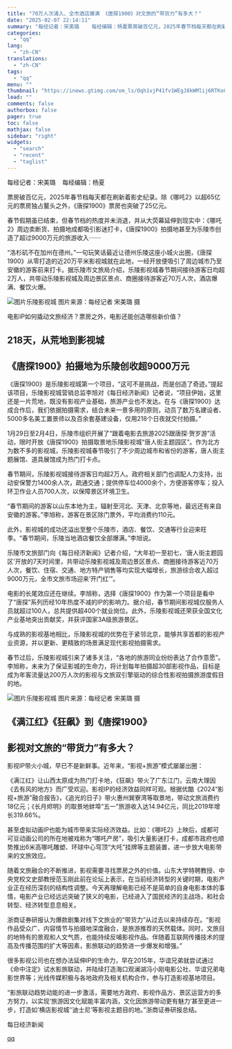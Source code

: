 ```yaml
---
title: "70万人次涌入、全市酒店爆满 《唐探1900》对文旅的“带货力”有多大？"
date: "2025-02-07 22:14:11"
summary: "每经记者：宋美璐    每经编辑：杨夏票房破百亿元，2025年春节档每天都在刷新着影史纪录。除《哪吒..."
categories:
  - "qq"
lang:
  - "zh-CN"
translations:
  - "zh-CN"
tags:
  - "qq"
menu: ""
thumbnail: "https://inews.gtimg.com/om_ls/Oqh1vjP41fv1WEgJ8kWMlij6RTKo6RR4ugS2Ew_T_hxFIAA_640360/0"
lead: ""
comments: false
authorbox: false
pager: true
toc: false
mathjax: false
sidebar: "right"
widgets:
  - "search"
  - "recent"
  - "taglist"
---
```


每经记者：宋美璐    每经编辑：杨夏

票房破百亿元，2025年春节档每天都在刷新着影史纪录。除《哪吒2》以超65亿元的票房独占鳌头之外，《唐探1900》票房也突破了25亿元。

春节假期虽已结束，但春节档的热度并未消退，并从大荧幕延伸到现实中：《哪吒2》周边卖断货、拍摄地成都吸引影迷打卡，《唐探1900》拍摄地甚至为乐陵市创造了超过9000万元的旅游收入⋯⋯

“洛杉矶不在加州在德州。”一句玩笑话最近让德州乐陵这座小城火出圈，《唐探1900》从零打造的近20万平米影视城就在此地，一经开放便吸引了周边城市乃至安徽的游客前来打卡。据乐陵市文旅局介绍，乐陵影视城春节期间接待游客日均超2万人，共带动乐陵影视城及周边景区景点、商圈接待游客近70万人次，酒店爆满、餐饮火爆。

![图片](https://inews.gtimg.com/om_bt/Oy5md6BW3pIeaeeDYV2QBv4jm2V3-QIEcVBsPCY8HszxcAA/641)乐陵影视城 图片来源：每经记者 宋美璐 摄

电影IP如何撬动文旅经济？票房之外，电影还能创造哪些新价值？

218天，从荒地到影视城
------------

《唐探1900》拍摄地为乐陵创收超9000万元
-----------------------

《唐探1900》是乐陵影视城第一个项目，“这可不是挑战，而是创造了奇迹。”提起该项目，乐陵影视城营销总监李旭对《每日经济新闻》记者说，“项目伊始，这里还是一片荒地，既没有影视产业基础，旅游产业也不发达。在与《唐探1900》达成合作后，我们依据拍摄需求，结合未来一景多用的原则，动员了数万名建设者、5000多名美工置景师以及百余套基建设备，仅用218个日夜就交付拍摄。”

1月29日至2月4日，乐陵市组织开展了“跟着电影去旅游2025跟唐探·贺岁游”活动，限时开放《唐探1900》拍摄取景地乐陵影视城“唐人街主题园区”。作为北方为数不多的影视城，乐陵影视城春节吸引了不少周边城市和省份的游客，唐人街主题展馆、道具展馆成为热门打卡点。

春节期间，乐陵影视城接待游客日均超2万人。政府相关部门也调配人力支持，出动安保警力1400余人次，疏通交通；提供停车位4000余个，方便游客停车；投入环卫作业人员700人次，以保障景区环境卫生。

“春节期间的游客以山东本地为主，辐射至河北、天津、北京等地，最远还有来自安徽的游客。”李旭称，游客在景区除门票外，平均消费约110元。

此外，影视城的成功还溢出至整个乐陵市，酒店、餐饮、交通等行业迎来旺季。“春节期间，乐陵当地酒店餐饮全部爆满。”李旭说。

乐陵市文旅部门向《每日经济新闻》记者介绍，“大年初一至初七，‘唐人街主题园区’开放的7天时间里，共带动乐陵影视城及周边景区景点、商圈接待游客近70万人次，餐饮、住宿、交通、地方特产销售等均实现大幅增长，旅游综合收入超过9000万元，全市文旅市场迎来‘开门红’”。

电影的长尾效应还在继续。李旭称，选择《唐探1900》作为第一个项目是看中了“唐探”系列历经10年热度不减的IP的影响力。据介绍，春节期间影视城仅服务人员就超过100人，总共提供超400个就业岗位。此外，乐陵影视城还荣获全国文化产业基地突出贡献奖，并获评国家3A级旅游景区。

与成熟的影视基地相比，乐陵影视城的优势在于紧邻北京，能够共享首都的影视产业资源，并以更新、更精致的场景满足现代影视拍摄需求。

春节过后，乐陵影视城引来了诸多关注，“各地的旅游同业纷纷表达了合作意愿”。李旭称，未来为了保证影城的生命力，将计划每年拍摄超30部影视作品，目标是成为年客流量达200万人次的影视与文旅双引擎驱动的综合性影视拍摄旅游度假目的地。

![图片](https://inews.gtimg.com/om_bt/OHTIooz7pwj3__ZjILb1C93NItr_-34TNWz95IyIw_rkcAA/641)乐陵影视城 图片来源：每经记者 宋美璐 摄

《满江红》《狂飙》到《唐探1900》
------------------

影视对文旅的“带货力”有多大？
---------------

影视IP带火小城，早已不是新鲜事。近年来，“影视+旅游”模式屡屡出圈：

《满江红》让山西太原成为热门打卡地，《狂飙》带火了广东江门，云南大理因《去有风的地方》而广受欢迎。影视IP的经济效益同样可观。根据优酷《2024“影视+旅游”融合报告》，《追光的日子》带火惠州巽寮湾等取景地，带动文旅消费约18亿元；《长月烬明》的取景地蚌埠“五一”旅游收入达14.94亿元，同比2019年增长319.66%。

甚至虚拟动画IP也能为城市带来实际经济效益。比如：《哪吒2》上映后，成都可可豆动画公司的所在地被戏称为“哪吒产房”，吸引大量影迷打卡，成都市政府也顺势推出6米高哪吒雕塑、环球中心穹顶“大吒”挂牌等主题装置，进一步放大电影带来的文旅效应。

随着文旅融合的不断推进，影视需要寻找票房之外的价值。山东大学特聘教授、中央党校文史部教授范玉刚此前在论坛上表示，在当前经济转型的关键时期，电影产业正在经历深刻的结构性调整。今天再理解电影已经不是简单的自身电影本体的事情，电影产业已经远远突破了狭义的电影，已经进入了国民经济的主战场，和社会转型、经济转型息息相关。

浙商证券研报认为爆款剧集对线下文旅业的“带货力”从过去以来持续存在。“影视作品受众广、内容情节与拍摄地深度融合，是旅游推荐的天然载体。同时，文旅目的地特有的景观和人文气质，也能持续反哺影视作品。伴随着互联网传播技术的提高及传播范围的扩大等因素，影旅联动的趋势进一步爆发和增强。”

很多影视公司也在想办法延伸IP的生命力，早在2015年，华谊兄弟就尝试通过《命中注定》试水影旅联动，并陆续打造海口观澜湖冯小刚电影公社、华谊兄弟电影世界等；光线传媒积极与各地政府及相关机构合作，参与打造影视基地项目。

“影旅联动趋势动能的进一步激活，需要地方政府、影视作品方、景区运营方的多方努力，以实现‘旅游因文化赋能丰富内涵，文化因旅游带动更有魅力’甚至更进一步，打造如‘横店影视城’‘迪士尼’等影视主题目的地。”浙商证券研报总结。

  

每日经济新闻

[qq](https://new.qq.com/rain/a/20250207A0948C00)
